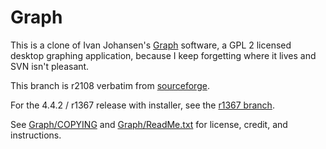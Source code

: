 # Graph

This is a clone of Ivan Johansen's [Graph](<https://www.padowan.dk/>) software, a GPL 2 licensed desktop graphing application, because I keep forgetting where it lives and SVN isn't pleasant.

This branch is r2108 verbatim from [sourceforge](https://sourceforge.net/p/graph/code/2108/).

For the 4.4.2 / r1367 release with installer, see the [r1367 branch](https://github.com/Spookerton/Graph/tree/r1367).

See [Graph/COPYING](Graph/COPYING) and [Graph/ReadMe.txt](Graph/ReadMe.txt) for license, credit, and instructions.
